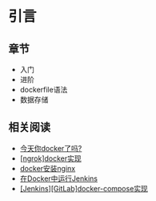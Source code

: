 
# 引言

## 章节

* 入门
* 进阶
* dockerfile语法
* 数据存储

## 相关阅读

* [今天你docker了吗?](https://blog.zhujian.life/posts/5c6c610b.html)
* [[ngrok]docker实现](https://zjdoc-deploy.readthedocs.io/zh_CN/latest/penetration/ngrok/ngrok-docker/)
* [docker安装nginx](https://zjdoc-deploy.readthedocs.io/zh_CN/latest/nginx/advanced/docker-nginx/)
* [在Docker中运行Jenkins](https://blog.zhujian.life/posts/202ee452.html)
* [[Jenkins][GitLab]docker-compose实现](https://blog.zhujian.life/posts/1431c640.html)